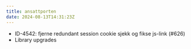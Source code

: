 ```yaml
---
title: ansattporten
date: 2024-08-13T14:31:23Z
---
```

- ID-4542: fjerne redundant session cookie sjekk og fikse js-link (#626)
- Library upgrades

